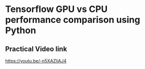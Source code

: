 # Tensorflow GPU vs CPU performance comparison using Python

## Practical Video link 
https://youtu.be/-n5XAZliAJ4
